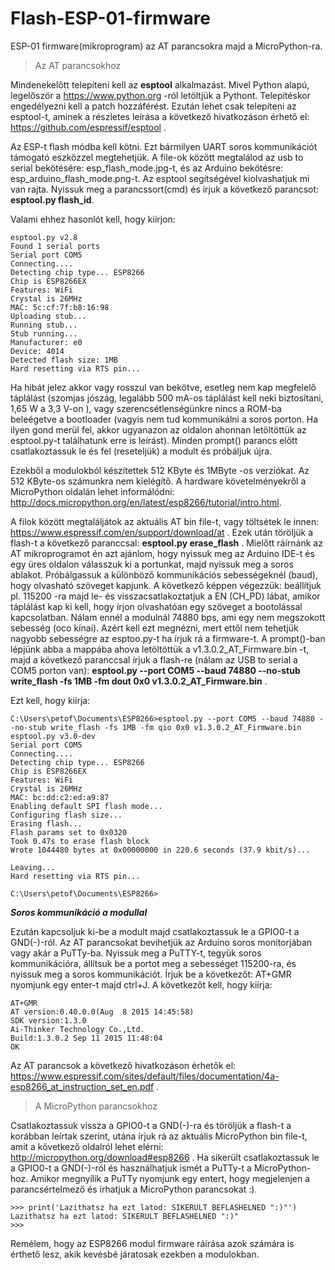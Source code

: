 # Flash-ESP-01-firmware
ESP-01 firmware(mikroprogram) az AT parancsokra majd a MicroPython-ra.
> Az AT parancsokhoz

Mindenekelőtt telepíteni kell az **esptool** alkalmazást. Mivel Python alapú, legelőször a https://www.python.org -ról letöltjük a Pythont. Telepítéskor engedélyezni kell a patch hozzáférést. Ezután lehet csak telepíteni az esptool-t, aminek a részletes leírása a következő hivatkozáson érhető el: https://github.com/espressif/esptool .

Az ESP-t flash módba kell kötni. Ezt bármilyen UART soros kommunikációt támogató eszközzel megtehetjük. A file-ok között megtalálod az usb to serial bekötésére: esp_flash_mode.jpg-t, és az Arduino bekötésre: esp_arduino_flash_mode.png-t.
 Az esptool segítségével kiolvashatjuk mi van rajta. Nyissuk meg a parancssort(cmd) és írjuk a következő parancsot: **esptool.py flash_id**.

Valami ehhez hasonlót kell, hogy kiírjon:
```
esptool.py v2.8
Found 1 serial ports
Serial port COM5
Connecting....
Detecting chip type... ESP8266
Chip is ESP8266EX
Features: WiFi
Crystal is 26MHz
MAC: 5c:cf:7f:b8:16:98
Uploading stub...
Running stub...
Stub running...
Manufacturer: e0
Device: 4014
Detected flash size: 1MB
Hard resetting via RTS pin...
```
Ha hibát jelez akkor vagy rosszul van bekötve, esetleg nem kap megfelelő táplálást (szomjas jószág, legalább 500 mA-os táplálást kell neki biztosítani, 1,65 W a 3,3 V-on ), vagy szerencsétlenségünkre nincs a ROM-ba beleégetve a bootloader (vagyis nem tud kommunikálni a soros porton. Ha ilyen gond merül fel, akkor ugyanazon az oldalon ahonnan letöltöttük az esptool.py-t találhatunk erre is leírást). Minden prompt() parancs előtt csatlakoztassuk le és fel (reseteljük) a modult és próbáljuk újra.

Ezekből a modulokból készítettek 512 KByte és 1MByte -os verziókat. Az 512 KByte-os számunkra nem kielégítő. A hardware
követelményekről a MicroPython oldalán lehet informálódni: http://docs.micropython.org/en/latest/esp8266/tutorial/intro.html.

A filok között megtaláljátok az aktuális AT bin file-t, vagy töltsétek le innen: https://www.espressif.com/en/support/download/at .
Ezek után töröljük a flash-t a következő paranccsal: **esptool.py erase_flash** . Mielőtt ráírnánk az AT mikroprogramot én azt ajánlom, hogy nyissuk meg az Arduino IDE-t és egy üres oldalon válasszuk ki a portunkat, majd nyissuk meg a soros ablakot. Próbálgassuk a különböző kommunikációs sebességeknél (baud), hogy olvasható szöveget kapjunk. A következő képpen végezzük: beállítjuk pl. 115200 -ra majd le- és visszacsatlakoztatjuk a EN (CH_PD) lábat, amikor táplálást kap ki kell, hogy írjon olvashatóan egy szöveget a bootolással kapcsolatban. Nálam ennél a modulnál 74880 bps, ami egy nem megszokott sebesség (oco kínai). Azért kell ezt megnézni, mert ettől nem tehetjük nagyobb sebességre az esptoo.py-t ha írjuk rá a firmware-t. A prompt()-ban lépjünk abba a mappába ahova letöltöttük a v1.3.0.2_AT_Firmware.bin -t, majd a következő paranccsal írjuk a flash-re (nálam az USB to serial a COM5 porton van): **esptool.py --port COM5 --baud 74880 --no-stub write_flash -fs 1MB -fm dout 0x0 v1.3.0.2_AT_Firmware.bin** . 

Ezt kell, hogy kiírja:
```
C:\Users\petof\Documents\ESP8266>esptool.py --port COM5 --baud 74880 --no-stub write_flash -fs 1MB -fm qio 0x0 v1.3.0.2_AT_Firmware.bin
esptool.py v3.0-dev
Serial port COM5
Connecting....
Detecting chip type... ESP8266
Chip is ESP8266EX
Features: WiFi
Crystal is 26MHz
MAC: bc:dd:c2:ed:a9:87
Enabling default SPI flash mode...
Configuring flash size...
Erasing flash...
Flash params set to 0x0320
Took 0.47s to erase flash block
Wrote 1044480 bytes at 0x00000000 in 220.6 seconds (37.9 kbit/s)...

Leaving...
Hard resetting via RTS pin...

C:\Users\petof\Documents\ESP8266>
```
***Soros kommunikáció a modullal***

Ezután kapcsoljuk ki-be a modult majd csatlakoztassuk le a GPIO0-t a GND(-)-ról. Az AT parancsokat bevihetjük az Arduino soros monitorjában vagy akár a PuTTy-ba. Nyissuk meg a PuTTY-t, tegyük soros kommunikációra, állítsuk be a portot meg a sebességet 115200-ra, és nyissuk meg a soros kommunikációt. Írjuk be a következőt: AT+GMR nyomjunk egy enter-t majd ctrl+J. A következőt kell, hogy kiírja:
```
AT+GMR
AT version:0.40.0.0(Aug  8 2015 14:45:58)
SDK version:1.3.0
Ai-Thinker Technology Co.,Ltd.
Build:1.3.0.2 Sep 11 2015 11:48:04
OK
```
Az AT parancsok a következő hivatkozáson érhetők el: https://www.espressif.com/sites/default/files/documentation/4a-esp8266_at_instruction_set_en.pdf .
> A MicroPython parancsokhoz

Csatlakoztassuk vissza a GPIO0-t a GND(-)-ra és töröljük a flash-t a korábban leírtak szerint, utána írjuk rá az aktuális MicroPython bin file-t, amit a következő oldalról lehet elérni: http://micropython.org/download#esp8266 . Ha sikerült csatlakoztassuk le a GPIO0-t a GND(-)-ról és használhatjuk ismét a PuTTy-t a MicroPython-hoz. Amikor megnyílik a PuTTy nyomjunk egy entert, hogy megjelenjen a parancsértelmező és írhatjuk a MicroPython parancsokat :).
```
>>> print('Lazithatsz ha ezt latod: SIKERULT BEFLASHELNED ":)"')
Lazithatsz ha ezt latod: SIKERULT BEFLASHELNED ":)"
>>>
```
Remélem, hogy az ESP8266 modul firmware ráírása azok számára is érthető lesz, akik kevésbé járatosak ezekben a modulokban.
